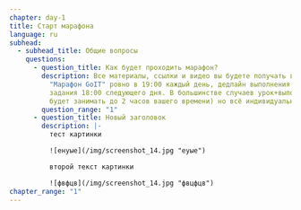 ```yaml
---
chapter: day-1
title: Старт марафона
language: ru
subhead:
  - subhead_title: Общие вопросы
    questions:
      - question_title: Как будет проходить марафон?
        description: Все материалы, ссылки и видео вы будете получать в чат-боте
          "Марафон GoIT" ровно в 19:00 каждый день, дедлайн выполнения домашнего
          задания 18:00 следующего дня. В большинстве случаев урок+выполнение дз
          будет занимать до 2 часов вашего времени) но всё индивидуально).
        question_range: "1"
      - question_title: Н﻿овый заголовок
        description: |-
          т﻿ест картинки

          ![енуые](/img/screenshot_14.jpg "еуые")

          в﻿торой текст картинки

          ![фвфцв](/img/screenshot_14.jpg "фвцфцв")
chapter_range: "1"
---
```

